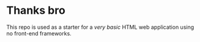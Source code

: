 # Thanks bro

This repo is used as a starter for a _very basic_ HTML web application using no front-end frameworks.

